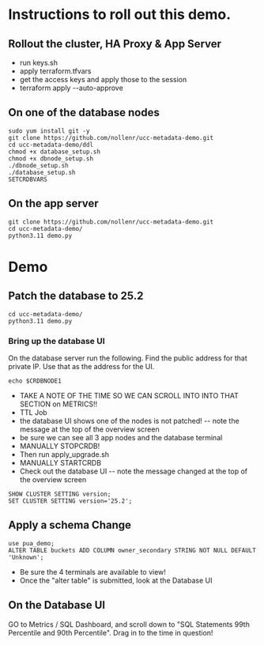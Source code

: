 # Instructions to roll out this demo.

## Rollout the cluster, HA Proxy & App Server
 - run keys.sh
 - apply terraform.tfvars
 - get the access keys and apply those to the session
 - terraform apply --auto-approve

## On one of the database nodes
```
sudo yum install git -y
git clone https://github.com/nollenr/ucc-metadata-demo.git
cd ucc-metadata-demo/ddl
chmod +x database_setup.sh
chmod +x dbnode_setup.sh
./dbnode_setup.sh
./database_setup.sh
SETCRDBVARS
```

## On the app server
```
git clone https://github.com/nollenr/ucc-metadata-demo.git
cd ucc-metadata-demo/
python3.11 demo.py
```

# Demo
## Patch the database to 25.2
```
cd ucc-metadata-demo/
python3.11 demo.py
```
### Bring up the database UI
On the database server run the following.  Find the public address for that private IP.  Use that as the address for the UI.
```
echo $CRDBNODE1
```
- TAKE A NOTE OF THE TIME SO WE CAN SCROLL INTO INTO THAT SECTION on METRICS!!
- TTL Job 
- the database UI shows one of the nodes is not patched! -- note the message at the top of the overview screen
- be sure we can see all 3 app nodes and the database terminal
- MANUALLY STOPCRDB!   
- Then run apply_upgrade.sh
- MANUALLY STARTCRDB
- Check out the database UI -- note the message changed at the top of the overview screen
```
SHOW CLUSTER SETTING version;
SET CLUSTER SETTING version='25.2';
```

## Apply a schema Change
```
use pua_demo;
ALTER TABLE buckets ADD COLUMN owner_secondary STRING NOT NULL DEFAULT 'Unknown';
```
- Be sure the 4 terminals are available to view!
- Once the "alter table" is submitted, look at the Database UI


## On the Database UI
GO to Metrics / SQL Dashboard, and scroll down to "SQL Statements 99th Percentile and 90th Percentile".    Drag in to the time in question!
